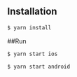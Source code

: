 ## Installation

```bash
$ yarn install
```
##Run

```bash
$ yarn start ios
```

```bash
$ yarn start android
```
